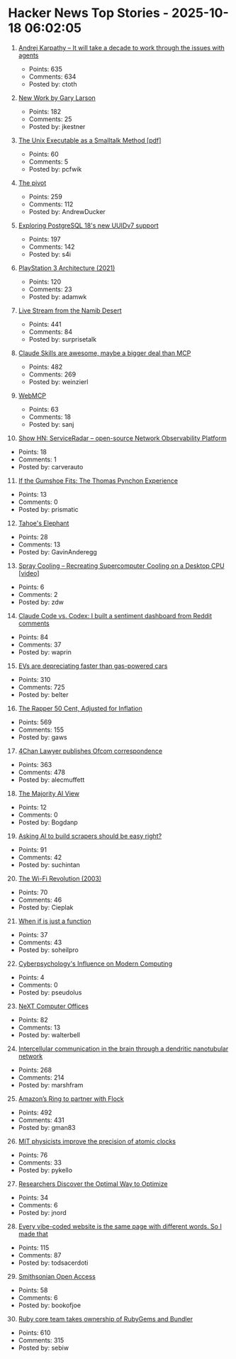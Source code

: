 # Hacker News Top Stories - 2025-10-18 06:02:05

1. [Andrej Karpathy – It will take a decade to work through the issues with agents](https://www.dwarkesh.com/p/andrej-karpathy)
   - Points: 635
   - Comments: 634
   - Posted by: ctoth

2. [New Work by Gary Larson](https://www.thefarside.com/new-stuff)
   - Points: 182
   - Comments: 25
   - Posted by: jkestner

3. [The Unix Executable as a Smalltalk Method [pdf]](https://programmingmadecomplicated.wordpress.com/wp-content/uploads/2025/10/onward25-jakubovic.pdf)
   - Points: 60
   - Comments: 5
   - Posted by: pcfwik

4. [The pivot](https://www.antipope.org/charlie/blog-static/2025/10/the-pivot-1.html)
   - Points: 259
   - Comments: 112
   - Posted by: AndrewDucker

5. [Exploring PostgreSQL 18's new UUIDv7 support](https://aiven.io/blog/exploring-postgresql-18-new-uuidv7-support)
   - Points: 197
   - Comments: 142
   - Posted by: s4i

6. [PlayStation 3 Architecture (2021)](https://www.copetti.org/writings/consoles/playstation-3)
   - Points: 120
   - Comments: 23
   - Posted by: adamwk

7. [Live Stream from the Namib Desert](https://bookofjoe2.blogspot.com/2025/10/live-stream-from-namib-desert.html)
   - Points: 441
   - Comments: 84
   - Posted by: surprisetalk

8. [Claude Skills are awesome, maybe a bigger deal than MCP](https://simonwillison.net/2025/Oct/16/claude-skills/)
   - Points: 482
   - Comments: 269
   - Posted by: weinzierl

9. [WebMCP](https://github.com/jasonjmcghee/WebMCP)
   - Points: 63
   - Comments: 18
   - Posted by: sanj

10. [Show HN: ServiceRadar – open-source Network Observability Platform](https://github.com/carverauto/serviceradar)
   - Points: 18
   - Comments: 1
   - Posted by: carverauto

11. [If the Gumshoe Fits: The Thomas Pynchon Experience](https://www.bookforum.com/print/3202/if-the-gumshoe-fits-62416)
   - Points: 13
   - Comments: 0
   - Posted by: prismatic

12. [Tahoe's Elephant](https://eclecticlight.co/2025/10/12/last-week-on-my-mac-tahoes-elephant/)
   - Points: 28
   - Comments: 13
   - Posted by: GavinAnderegg

13. [Spray Cooling – Recreating Supercomputer Cooling on a Desktop CPU [video]](https://www.youtube.com/watch?v=yEBSuk20gvc)
   - Points: 6
   - Comments: 2
   - Posted by: zdw

14. [Claude Code vs. Codex: I built a sentiment dashboard from Reddit comments](https://www.aiengineering.report/p/claude-code-vs-codex-sentiment-analysis-reddit)
   - Points: 84
   - Comments: 37
   - Posted by: waprin

15. [EVs are depreciating faster than gas-powered cars](https://restofworld.org/2025/ev-depreciation-blusmart-collapse/)
   - Points: 310
   - Comments: 725
   - Posted by: belter

16. [The Rapper 50 Cent, Adjusted for Inflation](https://50centadjustedforinflation.com/)
   - Points: 569
   - Comments: 155
   - Posted by: gaws

17. [4Chan Lawyer publishes Ofcom correspondence](https://alecmuffett.com/article/117792)
   - Points: 363
   - Comments: 478
   - Posted by: alecmuffett

18. [The Majority AI View](https://www.anildash.com//2025/10/17/the-majority-ai-view/)
   - Points: 12
   - Comments: 0
   - Posted by: Bogdanp

19. [Asking AI to build scrapers should be easy right?](https://www.skyvern.com/blog/asking-ai-to-build-scrapers-should-be-easy-right/)
   - Points: 91
   - Comments: 42
   - Posted by: suchintan

20. [The Wi-Fi Revolution (2003)](https://www.wired.com/2003/05/wifirevolution/)
   - Points: 70
   - Comments: 46
   - Posted by: Cieplak

21. [When if is just a function](https://ryelang.org/blog/posts/if-as-function-blogpost-working-on-it_ver1/)
   - Points: 37
   - Comments: 43
   - Posted by: soheilpro

22. [Cyberpsychology's Influence on Modern Computing](https://cacm.acm.org/research/cyberpsychologys-influence-on-modern-computing/)
   - Points: 4
   - Comments: 0
   - Posted by: pseudolus

23. [NeXT Computer Offices](https://archive.org/details/NeXTComputerOffices)
   - Points: 82
   - Comments: 13
   - Posted by: walterbell

24. [Intercellular communication in the brain through a dendritic nanotubular network](https://www.science.org/doi/10.1126/science.adr7403)
   - Points: 268
   - Comments: 214
   - Posted by: marshfram

25. [Amazon’s Ring to partner with Flock](https://techcrunch.com/2025/10/16/amazons-ring-to-partner-with-flock-a-network-of-ai-cameras-used-by-ice-feds-and-police/)
   - Points: 492
   - Comments: 431
   - Posted by: gman83

26. [MIT physicists improve the precision of atomic clocks](https://news.mit.edu/2025/mit-physicists-improve-atomic-clocks-precision-1008)
   - Points: 76
   - Comments: 33
   - Posted by: pykello

27. [Researchers Discover the Optimal Way to Optimize](https://www.quantamagazine.org/researchers-discover-the-optimal-way-to-optimize-20251013/)
   - Points: 34
   - Comments: 6
   - Posted by: jnord

28. [Every vibe-coded website is the same page with different words. So I made that](https://vibe-coded.lol/)
   - Points: 115
   - Comments: 87
   - Posted by: todsacerdoti

29. [Smithsonian Open Access](https://www.si.edu/openaccess)
   - Points: 58
   - Comments: 6
   - Posted by: bookofjoe

30. [Ruby core team takes ownership of RubyGems and Bundler](https://www.ruby-lang.org/en/news/2025/10/17/rubygems-repository-transition/)
   - Points: 610
   - Comments: 315
   - Posted by: sebiw

